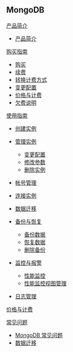 ## MongoDB

[产品简介]()
 
* [产品简介](平台服务/MongoDB/产品简介/MongoDB产品简介.md)

[购买指南]()

* [购买](平台服务/MongoDB/购买指南/购买MongoDB.md)
* [续费](平台服务/MongoDB/购买指南/续费MongoDB.md)
* [转换计费方式](平台服务/MongoDB/购买指南/MongoDB转换计费方式.md)
* [变更配置](平台服务/MongoDB/购买指南/MongoDB变更配置.md)
* [价格与计费](平台服务/MongoDB/购买指南/MongoDB价格与计费.md)
* [欠费说明](平台服务/MongoDB/购买指南/MongoDB欠费说明.md)


[使用指南]()

* [创建实例](平台服务/MongoDB/使用指南/创建MongoDB实例.md)
* [管理实例]()

  * [变更配置](平台服务/MongoDB/使用指南/MongoDB.md)
  * [修改参数](平台服务/MongoDB/使用指南/MongoDB.md)
  * [删除实例](平台服务/MongoDB/使用指南/MongoDB.md)
* [帐号管理](平台服务/MongoDB/使用指南/MongoDB.md)
* [连接实例](平台服务/MongoDB/使用指南/MongoDB.md)
* [数据迁移](平台服务/MongoDB/使用指南/MongoDB.md)
* [备份与恢复]()

  * [备份数据](平台服务/MongoDB/使用指南/备份与恢复/MongoDB备份数据.md)
  * [恢复数据](平台服务/MongoDB/使用指南/备份与恢复/MongoDB恢复数据.md)
  * [删除备份](平台服务/MongoDB/使用指南/备份与恢复/MongoDB删除备份.md)
* [监控与报警]()

  * [性能监控](平台服务/MongoDB/使用指南/监控与报警/MongoDB性能监控.md)
  * [性能监控视图管理](平台服务/MongoDB/使用指南/监控与报警/MongoDB性能监控视图管理.md)
* [日志管理](平台服务/MongoDB/使用指南/MongoDB日志管理.md)

[价格与计费](平台服务/MongoDB/MongoDB价格与计费.md)

[常见问题]()

* [MongoDB 常见问题](平台服务/MongoDB/常见问题/MongoDB常见问题.md)
* [数据迁移](平台服务/MongoDB/常见问题/数据迁移.md)




